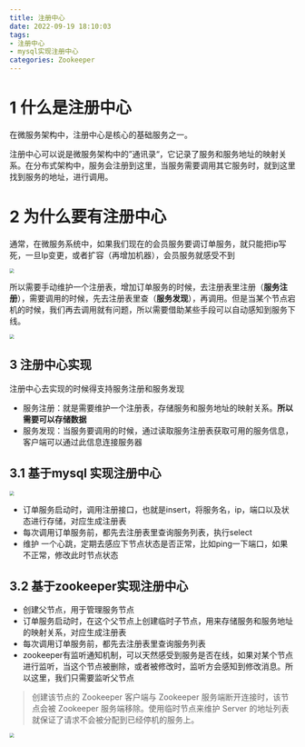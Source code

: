 ```yaml
---
title: 注册中心
date: 2022-09-19 18:10:03
tags: 
- 注册中心
- mysql实现注册中心
categories: Zookeeper
---
```


# 1 什么是注册中心

在微服务架构中，注册中心是核心的基础服务之一。

注册中心可以说是微服务架构中的”通讯录“，它记录了服务和服务地址的映射关系。在分布式架构中，服务会注册到这里，当服务需要调用其它服务时，就到这里找到服务的地址，进行调用。

# 2 为什么要有注册中心

通常，在微服务系统中，如果我们现在的会员服务要调订单服务，就只能把ip写死，一旦Ip变更，或者扩容（再增加机器），会员服务就感受不到

<img src="https://tva1.sinaimg.cn/large/e6c9d24ely1h6c8zyfg21j21740jkgnz.jpg" style="zoom: 50%;" />

所以需要手动维护一个注册表，增加订单服务的时候，去注册表里注册（**服务注册**），需要调用的时候，先去注册表里查（**服务发现**），再调用。但是当某个节点宕机的时候，我们再去调用就有问题，所以需要借助某些手段可以自动感知到服务下线。

<img src="https://tva1.sinaimg.cn/large/e6c9d24ely1h6c93xo0auj217o0l2myr.jpg" style="zoom:50%;" />

## 3 注册中心实现

注册中心去实现的时候得支持服务注册和服务发现

- 服务注册：就是需要维护一个注册表，存储服务和服务地址的映射关系。**所以需要可以存储数据**
- 服务发现：当服务要调用的时候，通过读取服务注册表获取可用的服务信息，客户端可以通过此信息连接服务器

## 3.1 基于mysql 实现注册中心

<img src="https://tva1.sinaimg.cn/large/e6c9d24ely1h6c9c3nsw8j20vm0aydgp.jpg" style="zoom:50%;" />

- 订单服务启动时，调用注册接口，也就是insert，将服务名，ip，端口以及状态进行存储，对应生成注册表
- 每次调用订单服务前，都先去注册表里查询服务列表，执行select
- 维护 一个心跳，定期去感应下节点状态是否正常，比如ping一下端口，如果不正常，修改此时节点状态

## 3.2 基于zookeeper实现注册中心

- 创建父节点，用于管理服务节点
- 订单服务启动时，在这个父节点上创建临时子节点，用来存储服务和服务地址的映射关系，对应生成注册表
- 每次调用订单服务前，都先去注册表里查询服务列表
- zookeeper有监听通知机制，可以天然感受到服务是否在线，如果对某个节点进行监听，当这个节点被删除，或者被修改时，监听方会感知到修改消息。所以这里，我们只需要监听父节点

> 创建该节点的 Zookeeper 客户端与 Zookeeper 服务端断开连接时，该节点会被 Zookeeper 服务端移除。使用临时节点来维护 Server 的地址列表就保证了请求不会被分配到已经停机的服务上。

<img src="https://tva1.sinaimg.cn/large/e6c9d24ely1h6c9huodzuj212o0m2q4s.jpg" style="zoom:50%;" />
